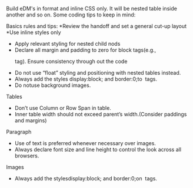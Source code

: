 Build eDM's in <table> format and inline CSS only. It will be nested table inside another and so on. Some coding tips to keep in mind:

Basics rules and tips:
*Review the handoff and set a general cut-up layout 
*Use inline styles only
* Apply relevant styling for nested child nods
* Declare all margin and padding to zero for block tags(e.g., <p> tag). Ensure consistency through out the code
* Do not use “float” styling and positioning with nested tables instead.
* Always add the styles display:block; and border:0;to <img> tags.
* Do notuse background images. 

Tables
* Don’t use Column or Row Span in table.
* Inner table width should not exceed parent’s width.(Consider paddings and margins)

Paragraph
* Use of text is preferred whenever necessary over images.
* Always declare font size and line height to control the look across all browsers.

Images
* Always add the stylesdisplay:block; and border:0;on <img> tags.




